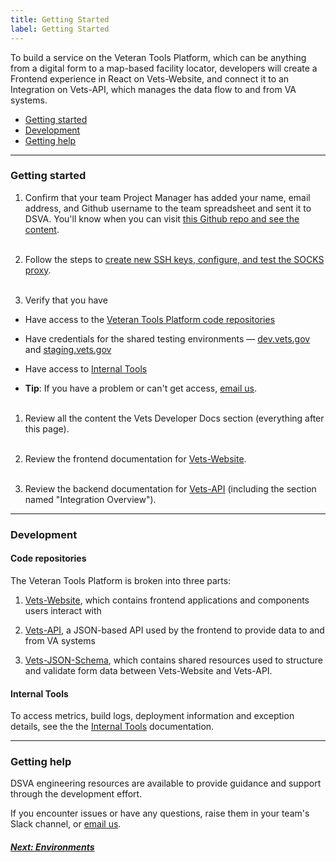 ```yaml
---
title: Getting Started
label: Getting Started
---
```



To build a service on the Veteran Tools Platform, which can be anything from a digital form to a map-based facility locator, developers will create a Frontend experience in React on Vets-Website, and connect it to an Integration on Vets-API, which manages the data flow to and from VA systems.

* [Getting started](#getting-started)
* [Development](#development)
* [Getting help](#getting-help)

<hr>

### Getting started

1. Confirm that your team Project Manager has added your name, email address, and Github username to the team spreadsheet and sent it to DSVA. You'll know when you can visit [this Github repo and see the content](https://github.com/department-of-veterans-affairs/vets.gov-team).
<br/><br/>

1. Follow the steps to <a title="go to create ssh keys" href="https://github.com/department-of-veterans-affairs/vets-work-practices/blob/master/Onboarding-External-Contractors/request-access-to-tools.md#additional-onboarding-steps-for-developers">create new SSH keys, configure, and test the SOCKS proxy</a>.
<br/><br/>

1. Verify that you have

  * Have access to the [Veteran Tools Platform code repositories](#code-repositories)

  * Have credentials for the shared testing environments &mdash;  <a title="go to dev.vets.gov" href="https://dev.vets.gov" target="_blank">dev.vets.gov</a> and <a title="go to staging.vets.gov" href="https://staging.vets.gov" target="_blank">staging.vets.gov</a>

  * Have access to [Internal Tools](./internal-tools-access)

  * **Tip**: If you have a problem or can't get access, [email us](mailto:elizabeth.hunt@va.gov).
<br/><br/>

1. Review all the content the Vets Developer Docs section (everything after this page).
<br/><br/>

1. Review the frontend documentation for <a title="Go to Vets-Website readme" href="./vets-website/vets-website-readme" target="_blank">Vets-Website</a>.
<br/><br/>

1. Review the backend documentation for <a title="Go to Vets-API readme" href="./vets-api/vets-api-readme" target="_blank">Vets-API</a> (including the section named "Integration Overview").

<hr>

### Development

#### Code repositories

The Veteran Tools Platform is broken into three parts:

1. <a title="Go to Vets-Website" href="https://github.com/department-of-veterans-affairs/vets-website" target="_blank">Vets-Website</a>, which contains frontend applications and components users interact with

2. <a title="Go to Vets-API" href="https://github.com/department-of-veterans-affairs/vets-api" target="_blank">Vets-API</a>, a JSON-based API used by the frontend to provide data to and from VA systems

3. <a title="Go to Vets-JSON-Schema" href="https://github.com/department-of-veterans-affairs/vets-json-schema" target="_blank">Vets-JSON-Schema</a>, which contains shared resources used to structure and validate form data between Vets-Website and Vets-API.


#### Internal Tools

To access metrics, build logs, deployment information and exception details, see the the [Internal Tools](./internal-tools-access) documentation.

<hr>

### Getting help

DSVA engineering resources are available to provide guidance and support through the development effort.

If you encounter issues or have any questions, raise them in your team's Slack channel, or [email us](mailto:elizabeth.hunt@va.gov).


<!-- Next Button -->
<a href='./environments'><div class="next-button"><h5 class="next-text">Next: Environments</h5></div></a>
